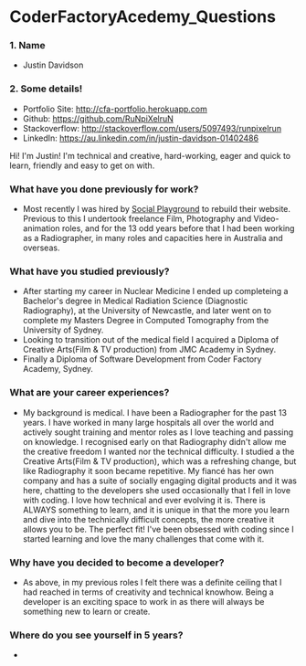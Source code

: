 # CoderFactoryAcedemy_Questions

### 1. Name
  * Justin Davidson

### 2. Some details!
  * Portfolio Site: http://cfa-portfolio.herokuapp.com
  * Github: https://github.com/RuNpiXelruN
  * Stackoverflow: http://stackoverflow.com/users/5097493/runpixelrun
  * LinkedIn: https://au.linkedin.com/in/justin-davidson-01402486
  
Hi! I'm Justin! I'm technical and creative, hard-working, eager and quick to learn, friendly and easy to get on with.

### What have you done previously for work?
  * Most recently I was hired by [Social Playground](https:/socialplayground.com.au "Social Playground's Website!") to rebuild their website. Previous to this I undertook freelance Film, Photography and Video-animation roles, and for the 13 odd years before that I had been working as a Radiographer, in many roles and capacities here in Australia and overseas.

### What have you studied previously?
  * After starting my career in Nuclear Medicine I ended up completeing a Bachelor's degree in Medical Radiation Science (Diagnostic Radiography), at the University of Newcastle, and later went on to complete my Masters Degree in Computed Tomography from the University of Sydney.
  * Looking to transition out of the medical field I acquired a Diploma of Creative Arts(Film & TV production) from JMC Academy in Sydney.
  * Finally a Diploma of Software Development from Coder Factory Academy, Sydney.

### What are your career experiences?
  * My background is medical. I have been a Radiographer for the past 13 years. I have worked in many large hospitals all over the world and actively sought training and mentor roles as I love teaching and passing on knowledge. I recognised early on that Radiography didn't allow me the creative freedom I wanted nor the technical difficulty. I studied a the Creative Arts(Film & TV production), which was a refreshing change, but like Radiography it soon became repetitive. My fiancé has her own company and has a suite of socially engaging digital products and it was here, chatting to the developers she used occasionally that I fell in love with coding. I love how technical and ever evolving it is. There is ALWAYS something to learn, and it is unique in that the more you learn and dive into the technically difficult concepts, the more creative it allows you to be. The perfect fit! I've been obsessed with coding since I started learning and love the many challenges that come with it.

### Why have you decided to become a developer?
  * As above, in my previous roles I felt there was a definite ceiling that I had reached in terms of creativity and technical knowhow. Being a developer is an exciting space to work in as there will always be something new to learn or create.

### Where do you see yourself in 5 years?
  * 
